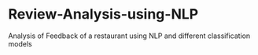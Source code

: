 # Review-Analysis-using-NLP
Analysis of Feedback of a restaurant using NLP and different classification models 

